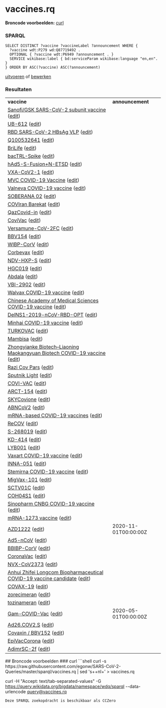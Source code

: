 # vaccines.rq
**Broncode voorbeelden:** [curl](#curl)
### SPARQL
```sparql
SELECT DISTINCT ?vaccine ?vaccineLabel ?announcement WHERE {
  ?vaccine wdt:P279 wd:Q87719492 .
  OPTIONAL { ?vaccine wdt:P6949 ?announcement . }
  SERVICE wikibase:label { bd:serviceParam wikibase:language "en,en". }
} ORDER BY ASC(?vaccine) ASC(?announcement)
```
[uitvoeren](https://query.wikidata.org/embed.html#SELECT%20DISTINCT%20%3Fvaccine%20%3FvaccineLabel%20%3Fannouncement%20WHERE%20%7B%0A%20%20%3Fvaccine%20wdt%3AP279%20wd%3AQ87719492%20.%0A%20%20OPTIONAL%20%7B%20%3Fvaccine%20wdt%3AP6949%20%3Fannouncement%20.%20%7D%0A%20%20SERVICE%20wikibase%3Alabel%20%7B%20bd%3AserviceParam%20wikibase%3Alanguage%20%22en%2Cen%22.%20%7D%0A%7D%20ORDER%20BY%20ASC%28%3Fvaccine%29%20ASC%28%3Fannouncement%29%0A) of [bewerken](https://query.wikidata.org/#SELECT%20DISTINCT%20%3Fvaccine%20%3FvaccineLabel%20%3Fannouncement%20WHERE%20%7B%0A%20%20%3Fvaccine%20wdt%3AP279%20wd%3AQ87719492%20.%0A%20%20OPTIONAL%20%7B%20%3Fvaccine%20wdt%3AP6949%20%3Fannouncement%20.%20%7D%0A%20%20SERVICE%20wikibase%3Alabel%20%7B%20bd%3AserviceParam%20wikibase%3Alanguage%20%22en%2Cen%22.%20%7D%0A%7D%20ORDER%20BY%20ASC%28%3Fvaccine%29%20ASC%28%3Fannouncement%29%0A)


### Resultaten
<table>
  <tr>
    <td><b>vaccine</b></td>
    <td><b>announcement</b></td>
  </tr>
  <tr>
    <td><a href="https://scholia.toolforge.org/Q100158012">Sanofi/GSK SARS-CoV-2 subunit vaccine</a> (<a href="http://www.wikidata.org/entity/Q100158012">edit</a>)</td>
    <td></td>
  </tr>
  <tr>
    <td><a href="https://scholia.toolforge.org/Q100158046">UB-612</a> (<a href="http://www.wikidata.org/entity/Q100158046">edit</a>)</td>
    <td></td>
  </tr>
  <tr>
    <td><a href="https://scholia.toolforge.org/Q100158616">RBD SARS-CoV-2 HBsAg VLP</a> (<a href="http://www.wikidata.org/entity/Q100158616">edit</a>)</td>
    <td></td>
  </tr>
  <tr>
    <td><a href="https://scholia.toolforge.org/Q100532641">Q100532641</a> (<a href="http://www.wikidata.org/entity/Q100532641">edit</a>)</td>
    <td></td>
  </tr>
  <tr>
    <td><a href="https://scholia.toolforge.org/Q100694835">BriLife</a> (<a href="http://www.wikidata.org/entity/Q100694835">edit</a>)</td>
    <td></td>
  </tr>
  <tr>
    <td><a href="https://scholia.toolforge.org/Q101246544">bacTRL-Spike</a> (<a href="http://www.wikidata.org/entity/Q101246544">edit</a>)</td>
    <td></td>
  </tr>
  <tr>
    <td><a href="https://scholia.toolforge.org/Q101246625">hAd5-S-Fusion+N-ETSD</a> (<a href="http://www.wikidata.org/entity/Q101246625">edit</a>)</td>
    <td></td>
  </tr>
  <tr>
    <td><a href="https://scholia.toolforge.org/Q101246699">VXA-CoV2-1</a> (<a href="http://www.wikidata.org/entity/Q101246699">edit</a>)</td>
    <td></td>
  </tr>
  <tr>
    <td><a href="https://scholia.toolforge.org/Q101251575">MVC COVID-19 Vaccine</a> (<a href="http://www.wikidata.org/entity/Q101251575">edit</a>)</td>
    <td></td>
  </tr>
  <tr>
    <td><a href="https://scholia.toolforge.org/Q104902499">Valneva COVID-19 vaccine</a> (<a href="http://www.wikidata.org/entity/Q104902499">edit</a>)</td>
    <td></td>
  </tr>
  <tr>
    <td><a href="https://scholia.toolforge.org/Q105047585">SOBERANA 02</a> (<a href="http://www.wikidata.org/entity/Q105047585">edit</a>)</td>
    <td></td>
  </tr>
  <tr>
    <td><a href="https://scholia.toolforge.org/Q105217191">COVIran Barekat</a> (<a href="http://www.wikidata.org/entity/Q105217191">edit</a>)</td>
    <td></td>
  </tr>
  <tr>
    <td><a href="https://scholia.toolforge.org/Q106167301">QazCovid-in</a> (<a href="http://www.wikidata.org/entity/Q106167301">edit</a>)</td>
    <td></td>
  </tr>
  <tr>
    <td><a href="https://scholia.toolforge.org/Q106204649">CoviVac</a> (<a href="http://www.wikidata.org/entity/Q106204649">edit</a>)</td>
    <td></td>
  </tr>
  <tr>
    <td><a href="https://scholia.toolforge.org/Q106247790">Versamune-CoV-2FC</a> (<a href="http://www.wikidata.org/entity/Q106247790">edit</a>)</td>
    <td></td>
  </tr>
  <tr>
    <td><a href="https://scholia.toolforge.org/Q106309712">BBV154</a> (<a href="http://www.wikidata.org/entity/Q106309712">edit</a>)</td>
    <td></td>
  </tr>
  <tr>
    <td><a href="https://scholia.toolforge.org/Q106322660">WIBP-CorV</a> (<a href="http://www.wikidata.org/entity/Q106322660">edit</a>)</td>
    <td></td>
  </tr>
  <tr>
    <td><a href="https://scholia.toolforge.org/Q106350062">Corbevax</a> (<a href="http://www.wikidata.org/entity/Q106350062">edit</a>)</td>
    <td></td>
  </tr>
  <tr>
    <td><a href="https://scholia.toolforge.org/Q106352979">NDV-HXP-S</a> (<a href="http://www.wikidata.org/entity/Q106352979">edit</a>)</td>
    <td></td>
  </tr>
  <tr>
    <td><a href="https://scholia.toolforge.org/Q106370223">HGC019</a> (<a href="http://www.wikidata.org/entity/Q106370223">edit</a>)</td>
    <td></td>
  </tr>
  <tr>
    <td><a href="https://scholia.toolforge.org/Q106390652">Abdala</a> (<a href="http://www.wikidata.org/entity/Q106390652">edit</a>)</td>
    <td></td>
  </tr>
  <tr>
    <td><a href="https://scholia.toolforge.org/Q106405764">VBI-2902</a> (<a href="http://www.wikidata.org/entity/Q106405764">edit</a>)</td>
    <td></td>
  </tr>
  <tr>
    <td><a href="https://scholia.toolforge.org/Q106488871">Walvax COVID-19 vaccine</a> (<a href="http://www.wikidata.org/entity/Q106488871">edit</a>)</td>
    <td></td>
  </tr>
  <tr>
    <td><a href="https://scholia.toolforge.org/Q106514790">Chinese Academy of Medical Sciences COVID-19 vaccine</a> (<a href="http://www.wikidata.org/entity/Q106514790">edit</a>)</td>
    <td></td>
  </tr>
  <tr>
    <td><a href="https://scholia.toolforge.org/Q106522065">DelNS1-2019-nCoV-RBD-OPT</a> (<a href="http://www.wikidata.org/entity/Q106522065">edit</a>)</td>
    <td></td>
  </tr>
  <tr>
    <td><a href="https://scholia.toolforge.org/Q106522079">Minhai COVID-19 vaccine</a> (<a href="http://www.wikidata.org/entity/Q106522079">edit</a>)</td>
    <td></td>
  </tr>
  <tr>
    <td><a href="https://scholia.toolforge.org/Q106532118">TURKOVAC</a> (<a href="http://www.wikidata.org/entity/Q106532118">edit</a>)</td>
    <td></td>
  </tr>
  <tr>
    <td><a href="https://scholia.toolforge.org/Q106577609">Mambisa</a> (<a href="http://www.wikidata.org/entity/Q106577609">edit</a>)</td>
    <td></td>
  </tr>
  <tr>
    <td><a href="https://scholia.toolforge.org/Q106652103">Zhongyianke Biotech–Liaoning Maokangyuan Biotech COVID-19 vaccine</a> (<a href="http://www.wikidata.org/entity/Q106652103">edit</a>)</td>
    <td></td>
  </tr>
  <tr>
    <td><a href="https://scholia.toolforge.org/Q106725976">Razi Cov Pars</a> (<a href="http://www.wikidata.org/entity/Q106725976">edit</a>)</td>
    <td></td>
  </tr>
  <tr>
    <td><a href="https://scholia.toolforge.org/Q106729556">Sputnik Light</a> (<a href="http://www.wikidata.org/entity/Q106729556">edit</a>)</td>
    <td></td>
  </tr>
  <tr>
    <td><a href="https://scholia.toolforge.org/Q107229181">COVI-VAC</a> (<a href="http://www.wikidata.org/entity/Q107229181">edit</a>)</td>
    <td></td>
  </tr>
  <tr>
    <td><a href="https://scholia.toolforge.org/Q107860980">ARCT-154</a> (<a href="http://www.wikidata.org/entity/Q107860980">edit</a>)</td>
    <td></td>
  </tr>
  <tr>
    <td><a href="https://scholia.toolforge.org/Q108044254">SKYCovione</a> (<a href="http://www.wikidata.org/entity/Q108044254">edit</a>)</td>
    <td></td>
  </tr>
  <tr>
    <td><a href="https://scholia.toolforge.org/Q108471697">ABNCoV2</a> (<a href="http://www.wikidata.org/entity/Q108471697">edit</a>)</td>
    <td></td>
  </tr>
  <tr>
    <td><a href="https://scholia.toolforge.org/Q108846787">mRNA-based COVID-19 vaccines</a> (<a href="http://www.wikidata.org/entity/Q108846787">edit</a>)</td>
    <td></td>
  </tr>
  <tr>
    <td><a href="https://scholia.toolforge.org/Q110269395">ReCOV</a> (<a href="http://www.wikidata.org/entity/Q110269395">edit</a>)</td>
    <td></td>
  </tr>
  <tr>
    <td><a href="https://scholia.toolforge.org/Q110269731">S-268019</a> (<a href="http://www.wikidata.org/entity/Q110269731">edit</a>)</td>
    <td></td>
  </tr>
  <tr>
    <td><a href="https://scholia.toolforge.org/Q110269777">KD-414</a> (<a href="http://www.wikidata.org/entity/Q110269777">edit</a>)</td>
    <td></td>
  </tr>
  <tr>
    <td><a href="https://scholia.toolforge.org/Q110269779">LYB001</a> (<a href="http://www.wikidata.org/entity/Q110269779">edit</a>)</td>
    <td></td>
  </tr>
  <tr>
    <td><a href="https://scholia.toolforge.org/Q110269782">Vaxart COVID-19 vaccine</a> (<a href="http://www.wikidata.org/entity/Q110269782">edit</a>)</td>
    <td></td>
  </tr>
  <tr>
    <td><a href="https://scholia.toolforge.org/Q110269792">INNA-051</a> (<a href="http://www.wikidata.org/entity/Q110269792">edit</a>)</td>
    <td></td>
  </tr>
  <tr>
    <td><a href="https://scholia.toolforge.org/Q110269793">Stemirna COVID-19 vaccine</a> (<a href="http://www.wikidata.org/entity/Q110269793">edit</a>)</td>
    <td></td>
  </tr>
  <tr>
    <td><a href="https://scholia.toolforge.org/Q110269796">MigVax-101</a> (<a href="http://www.wikidata.org/entity/Q110269796">edit</a>)</td>
    <td></td>
  </tr>
  <tr>
    <td><a href="https://scholia.toolforge.org/Q110269798">SCTV01C</a> (<a href="http://www.wikidata.org/entity/Q110269798">edit</a>)</td>
    <td></td>
  </tr>
  <tr>
    <td><a href="https://scholia.toolforge.org/Q110269825">COH04S1</a> (<a href="http://www.wikidata.org/entity/Q110269825">edit</a>)</td>
    <td></td>
  </tr>
  <tr>
    <td><a href="https://scholia.toolforge.org/Q110291641">Sinopharm CNBG COVID-19 vaccine</a> (<a href="http://www.wikidata.org/entity/Q110291641">edit</a>)</td>
    <td></td>
  </tr>
  <tr>
    <td><a href="https://scholia.toolforge.org/Q87775025">mRNA-1273 vaccine</a> (<a href="http://www.wikidata.org/entity/Q87775025">edit</a>)</td>
    <td></td>
  </tr>
  <tr>
    <td><a href="https://scholia.toolforge.org/Q95042269">AZD1222</a> (<a href="http://www.wikidata.org/entity/Q95042269">edit</a>)</td>
    <td>2020-11-01T00:00:00Z</td>
  </tr>
  <tr>
    <td><a href="https://scholia.toolforge.org/Q96695265">Ad5-nCoV</a> (<a href="http://www.wikidata.org/entity/Q96695265">edit</a>)</td>
    <td></td>
  </tr>
  <tr>
    <td><a href="https://scholia.toolforge.org/Q97154230">BBIBP-CorV</a> (<a href="http://www.wikidata.org/entity/Q97154230">edit</a>)</td>
    <td></td>
  </tr>
  <tr>
    <td><a href="https://scholia.toolforge.org/Q97154233">CoronaVac</a> (<a href="http://www.wikidata.org/entity/Q97154233">edit</a>)</td>
    <td></td>
  </tr>
  <tr>
    <td><a href="https://scholia.toolforge.org/Q97154235">NVX-CoV2373</a> (<a href="http://www.wikidata.org/entity/Q97154235">edit</a>)</td>
    <td></td>
  </tr>
  <tr>
    <td><a href="https://scholia.toolforge.org/Q97154236">Anhui Zhifei Longcom Biopharmaceutical COVID-19 vaccine candidate</a> (<a href="http://www.wikidata.org/entity/Q97154236">edit</a>)</td>
    <td></td>
  </tr>
  <tr>
    <td><a href="https://scholia.toolforge.org/Q97154237">COVAX-19</a> (<a href="http://www.wikidata.org/entity/Q97154237">edit</a>)</td>
    <td></td>
  </tr>
  <tr>
    <td><a href="https://scholia.toolforge.org/Q97154239">zorecimeran</a> (<a href="http://www.wikidata.org/entity/Q97154239">edit</a>)</td>
    <td></td>
  </tr>
  <tr>
    <td><a href="https://scholia.toolforge.org/Q97154240">tozinameran</a> (<a href="http://www.wikidata.org/entity/Q97154240">edit</a>)</td>
    <td></td>
  </tr>
  <tr>
    <td><a href="https://scholia.toolforge.org/Q98270627">Gam-COVID-Vac</a> (<a href="http://www.wikidata.org/entity/Q98270627">edit</a>)</td>
    <td>2020-05-01T00:00:00Z</td>
  </tr>
  <tr>
    <td><a href="https://scholia.toolforge.org/Q98655215">Ad26.COV2.S</a> (<a href="http://www.wikidata.org/entity/Q98655215">edit</a>)</td>
    <td></td>
  </tr>
  <tr>
    <td><a href="https://scholia.toolforge.org/Q98703813">Covaxin / BBV152</a> (<a href="http://www.wikidata.org/entity/Q98703813">edit</a>)</td>
    <td></td>
  </tr>
  <tr>
    <td><a href="https://scholia.toolforge.org/Q98947046">EpiVacCorona</a> (<a href="http://www.wikidata.org/entity/Q98947046">edit</a>)</td>
    <td></td>
  </tr>
  <tr>
    <td><a href="https://scholia.toolforge.org/Q98947639">AdimrSC-2f</a> (<a href="http://www.wikidata.org/entity/Q98947639">edit</a>)</td>
    <td></td>
  </tr>
</table>
## Broncode voorbeelden
### curl
```shell
curl -s https://raw.githubusercontent.com/egonw/SARS-CoV-2-Queries/master/sparql/vaccines.rq | sed 's+<lang/>+nl+' > vaccines.rq

curl -H "Accept: text/tab-separated-values" -G https://query.wikidata.org/bigdata/namespace/wdq/sparql --data-urlencode query@vaccines.rq
```
Deze SPARQL zoekopdracht is beschikbaar als CCZero
